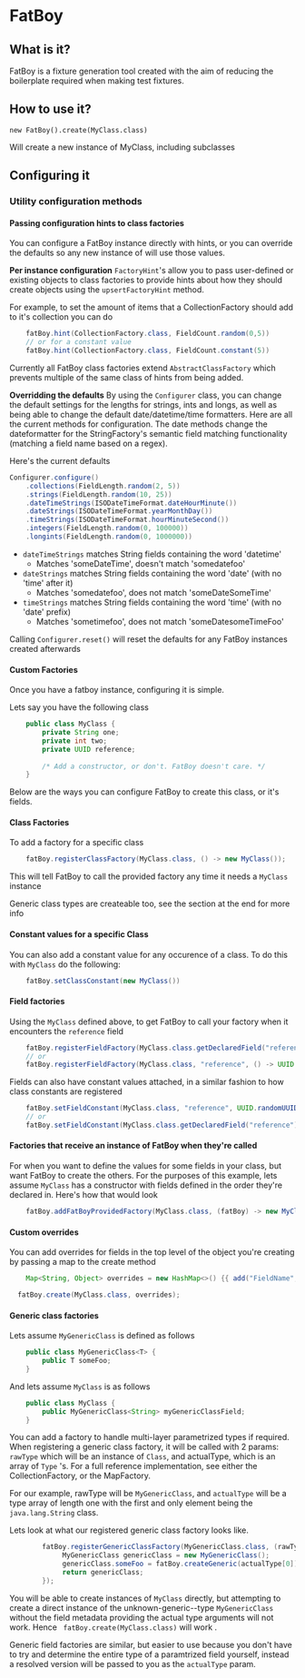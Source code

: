 # FatBoy


## What is it?

FatBoy is a fixture generation tool created with the aim of reducing the boilerplate required when making test fixtures.

## How to use it?
```
new FatBoy().create(MyClass.class)
```
Will create a new instance of MyClass, including subclasses

## Configuring it


### Utility configuration methods

#### Passing configuration hints to class factories
You can configure a FatBoy instance directly with hints, or you can override the defaults so any new instance of will use those values.

**Per instance configuration**
```FactoryHint```'s allow you to pass user-defined or existing objects to class factories to provide hints about how they should create objects using the ```upsertFactoryHint``` method.

For example, to set the amount of items that a CollectionFactory should add to it's collection you can do
```java
    fatBoy.hint(CollectionFactory.class, FieldCount.random(0,5))
    // or for a constant value
    fatBoy.hint(CollectionFactory.class, FieldCount.constant(5))
```

Currently all FatBoy class factories extend ```AbstractClassFactory``` which prevents multiple of the same class of hints from being added.

**Overridding the defaults**
By using the ```Configurer``` class, you can change the default settings for the lengths for strings, ints and longs, as well as being able to change the default date/datetime/time formatters. Here are all the current methods for configuration. The date methods change the dateformatter for the StringFactory's semantic field matching functionality (matching a field name based on a regex).

Here's the current defaults

```java
Configurer.configure()
	.collections(FieldLength.random(2, 5))
    .strings(FieldLength.random(10, 25))
    .dateTimeStrings(ISODateTimeFormat.dateHourMinute())
    .dateStrings(ISODateTimeFormat.yearMonthDay())
    .timeStrings(ISODateTimeFormat.hourMinuteSecond())
    .integers(FieldLength.random(0, 100000))
    .longints(FieldLength.random(0, 1000000))
```

* ```dateTimeStrings``` matches String fields containing the word 'datetime'
	* Matches  'someDateTime',  doesn't match 'somedatefoo'
* ```dateStrings``` matches String fields containing the word 'date' (with no 'time' after it)
	* Matches 'somedatefoo', does not  match 'someDateSomeTime'
* ```timeStrings``` matches String fields containing the word 'time' (with no 'date' prefix)
	* Matches 'sometimefoo', does not match 'someDatesomeTimeFoo'

Calling ```Configurer.reset()``` will reset the defaults for any FatBoy instances created afterwards

#### Custom Factories
Once you have a fatboy instance, configuring it is simple. 

Lets say you have the following class

```java
    public class MyClass {
        private String one;
        private int two;
        private UUID reference;
        
		/* Add a constructor, or don't. FatBoy doesn't care. */
    }
```

Below are the ways you can configure FatBoy to create this class, or it's fields.

#### Class Factories

To add a factory for a specific class

```java
    fatBoy.registerClassFactory(MyClass.class, () -> new MyClass());
```

This will tell FatBoy to call the provided factory any time it needs a ```MyClass ```  instance

Generic class types are createable too, see the section at the end for more info

#### Constant values for a specific Class

You can also add a constant value for any occurence of a class. To do this with ```MyClass``` do the following:
```java
	fatBoy.setClassConstant(new MyClass())
```
#### Field factories

Using the ```MyClass``` defined above, to get FatBoy to call your factory when it encounters the ```reference``` field

```java
    fatBoy.registerFieldFactory(MyClass.class.getDeclaredField("reference"), () -> UUID.randomUUID())
    // or 
    fatBoy.registerFieldFactory(MyClass.class, "reference", () -> UUID.randomUUID())
```

Fields can also have constant values attached, in a similar fashion to how class constants are registered
```java
    fatBoy.setFieldConstant(MyClass.class, "reference", UUID.randomUUID())
    // or 
    fatBoy.setFieldConstant(MyClass.class.getDeclaredField("reference"), UUID.randomUUID())
```
#### Factories that receive an instance of FatBoy when they're called
For when you want to define the values for some fields in your class, but want FatBoy to create the others. For the purposes of this example, lets assume ```MyClass``` has a constructor with fields defined in the order they're declared in. Here's how that would look

```java
    fatBoy.addFatBoyProvidedFactory(MyClass.class, (fatBoy) -> new MyClass(fatBoy.create(String.class), 2, UUID.randomUUID())
```


#### Custom overrides

You can add overrides for fields in the top level of the object you're creating by passing a map to the create method

```java
    Map<String, Object> overrides = new HashMap<>() {{ add("FieldName", new SomeRandomClass() }} 

  fatBoy.create(MyClass.class, overrides);
```

#### Generic class factories

Lets assume ```MyGenericClass``` is defined as follows

```java
	public class MyGenericClass<T> {
	    public T someFoo;
	}
```

And lets assume ```MyClass``` is as follows
```java
	public class MyClass {
		public MyGenericClass<String> myGenericClassField;
	}
```

You can add a factory to handle multi-layer parametrized types if required. When registering a generic class factory, it will be called with 2 params: ```rawType``` which will be an instance of ```Class```, and actualType, which is an array of ```Type``` 's. For a full reference implementation, see either the CollectionFactory, or the MapFactory.

For our example, rawType will be ```MyGenericClass```, and ```actualType```  will be a type array of length one with the first and only element being the ```java.lang.String``` class.

Lets look at what our registered generic class factory looks like.
```java
        fatBoy.registerGenericClassFactory(MyGenericClass.class, (rawType, actualType) -> {
	         MyGenericClass genericClass = new MyGenericClass();
             genericClass.someFoo = fatBoy.createGeneric(actualType[0]);
             return genericClass;
        });
```

You will be able to create instances of ```MyClass``` directly, but attempting to create a direct instance of the unknown-generic--type ```MyGenericClass``` without the field metadata providing the actual type arguments will not work. Hence ``` fatBoy.create(MyClass.class)``` will work .

Generic field factories are similar, but easier to use because you don't have to try and determine the entire type of a paramtrized field yourself, instead a resolved version will be passed to you as the ```actualType``` param.
